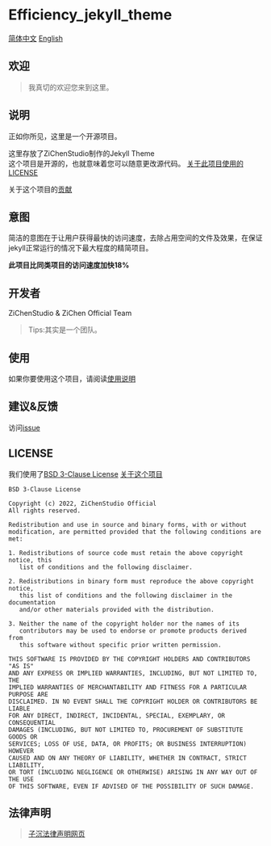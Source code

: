 # Efficiency_jekyll_theme
[简体中文](README.md) [English](doc/README.en.md)
## 欢迎
> 我真切的欢迎您来到这里。

## 说明
正如你所见，这里是一个开源项目。

这里存放了ZiChenStudio制作的Jekyll Theme<br>
这个项目是开源的，也就意味着您可以随意更改源代码。
[关于此项目使用的LICENSE](#license)

关于这个项目的[贡献](CONTRIBUTING.md)
## 意图
简洁的意图在于让用户获得最快的访问速度，去除占用空间的文件及效果，在保证jekyll正常运行的情况下最大程度的精简项目。

**此项目比同类项目的访问速度加快18%**
## 开发者
ZiChenStudio & ZiChen Official Team
> Tips:其实是一个团队。

## 使用
如果你要使用这个项目，请阅读[使用说明](use.md)
## 建议&反馈
访问[issue](https://github.com/ZiChenStudio/Efficiency_jekyll_theme/issues)
## LICENSE
我们使用了[BSD 3-Clause License](LICENSE)
[关于这个项目](CONTRIBUTING.md)
```
BSD 3-Clause License

Copyright (c) 2022, ZiChenStudio Official
All rights reserved.

Redistribution and use in source and binary forms, with or without
modification, are permitted provided that the following conditions are met:

1. Redistributions of source code must retain the above copyright notice, this
   list of conditions and the following disclaimer.

2. Redistributions in binary form must reproduce the above copyright notice,
   this list of conditions and the following disclaimer in the documentation
   and/or other materials provided with the distribution.

3. Neither the name of the copyright holder nor the names of its
   contributors may be used to endorse or promote products derived from
   this software without specific prior written permission.

THIS SOFTWARE IS PROVIDED BY THE COPYRIGHT HOLDERS AND CONTRIBUTORS "AS IS"
AND ANY EXPRESS OR IMPLIED WARRANTIES, INCLUDING, BUT NOT LIMITED TO, THE
IMPLIED WARRANTIES OF MERCHANTABILITY AND FITNESS FOR A PARTICULAR PURPOSE ARE
DISCLAIMED. IN NO EVENT SHALL THE COPYRIGHT HOLDER OR CONTRIBUTORS BE LIABLE
FOR ANY DIRECT, INDIRECT, INCIDENTAL, SPECIAL, EXEMPLARY, OR CONSEQUENTIAL
DAMAGES (INCLUDING, BUT NOT LIMITED TO, PROCUREMENT OF SUBSTITUTE GOODS OR
SERVICES; LOSS OF USE, DATA, OR PROFITS; OR BUSINESS INTERRUPTION) HOWEVER
CAUSED AND ON ANY THEORY OF LIABILITY, WHETHER IN CONTRACT, STRICT LIABILITY,
OR TORT (INCLUDING NEGLIGENCE OR OTHERWISE) ARISING IN ANY WAY OUT OF THE USE
OF THIS SOFTWARE, EVEN IF ADVISED OF THE POSSIBILITY OF SUCH DAMAGE.

```

## 法律声明
> [子沉法律声明网页](https://zichenstudio.netlify.app/html/legal.html)
